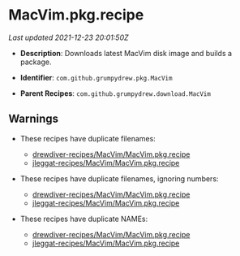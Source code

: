 # MacVim.pkg.recipe

_Last updated 2021-12-23 20:01:50Z_

- **Description**: Downloads latest MacVim disk image and builds a package.

- **Identifier**: `com.github.grumpydrew.pkg.MacVim`

- **Parent Recipes**: `com.github.grumpydrew.download.MacVim`


## Warnings

- These recipes have duplicate filenames:
    - [drewdiver-recipes/MacVim/MacVim.pkg.recipe](/autopkg-dupe-tracker/drewdiver-recipes/MacVim/MacVim.pkg.recipe)
    - [jleggat-recipes/MacVim/MacVim.pkg.recipe](/autopkg-dupe-tracker/jleggat-recipes/MacVim/MacVim.pkg.recipe)

- These recipes have duplicate filenames, ignoring numbers:
    - [drewdiver-recipes/MacVim/MacVim.pkg.recipe](/autopkg-dupe-tracker/drewdiver-recipes/MacVim/MacVim.pkg.recipe)
    - [jleggat-recipes/MacVim/MacVim.pkg.recipe](/autopkg-dupe-tracker/jleggat-recipes/MacVim/MacVim.pkg.recipe)

- These recipes have duplicate NAMEs:
    - [drewdiver-recipes/MacVim/MacVim.pkg.recipe](/autopkg-dupe-tracker/drewdiver-recipes/MacVim/MacVim.pkg.recipe)
    - [jleggat-recipes/MacVim/MacVim.pkg.recipe](/autopkg-dupe-tracker/jleggat-recipes/MacVim/MacVim.pkg.recipe)